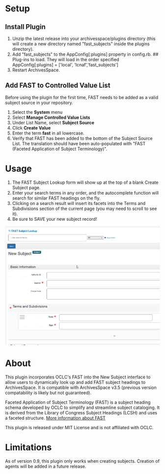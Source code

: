 # Setup


## Install Plugin
1. Unzip the latest release into your archivesspace/plugins directory (this will create a new directory named "fast_subjects" inside the plugins directory). 
2. Add "fast_subjects" to the AppConfig[:plugins] property in config.rb.
    \#\# Plug-ins to load. They will load in the order specified
    AppConfig[:plugins] = ['local', 'lcnaf','fast_subjects']
3. Restart ArchivesSpace.


## Add FAST to Controlled Value List
Before using the plugin for the first time, FAST needs to be added as a valid subject source in your repository.

1. Select the **System** menu
2. Select **Manage Controlled Value Lists**
3. Under List Name, select **Subject Source**
4. Click **Create Value**
5. Enter the term **fast** in all lowercase. 
6. Verify that FAST has been added to the bottom of the Subject Source List. The translation should have been auto-populated with "FAST (Faceted Application of Subject Terminology)".


# Usage
1. The FAST Subject Lookup form will show up at the top of a blank Create Subject page.
1. Enter your search terms in any order, and the autocomplete function will search for similar FAST headings on the fly.
2. Clicking on a search result will insert its facets into the Terms and Subdivisions section of the current page (you may need to scroll to see it).
3. Be sure to SAVE your new subject record! 


<img src="assets/gpP6zrOgiY.gif" alt="Logo" width="700" />

# About
This plugin incorporates OCLC's FAST into the New Subject interface to allow users to dynamically look up and add FAST subject headings to ArchivesSpace. It is compatible with ArchivesSpace v3.5 (previous version compatability is likely but not guaranteed).

Faceted Application of Subject Terminology (FAST) is a subject heading schema developed by OCLC to simplify and streamline subject cataloging. It is derived from the Library of Congress Subject Headings (LCSH) and uses a faceted structure. [More information about FAST](https://www.oclc.org/research/areas/data-science/fast.html)

This plugin is released under MIT License and is not affiliated with OCLC. 


# Limitations

As of version 0.9, this plugin only works when creating subjects. Creation of agents will be added in a future release. 


